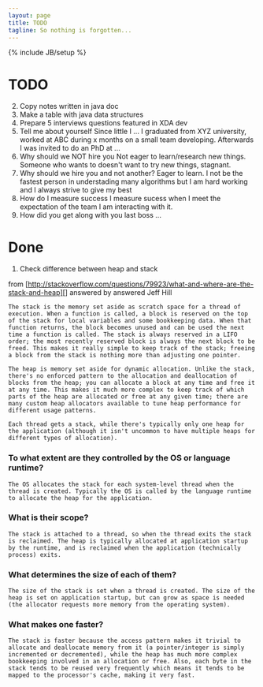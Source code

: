 ```yaml
---
layout: page
title: TODO
tagline: So nothing is forgotten...
---
```


{% include JB/setup %}

# TODO 

2. Copy notes written in java doc
3. Make a table with java data structures
4. Prepare 5 interviews questions featured in XDA dev
  1. Tell me about yourself
        Since little I ... I graduated from XYZ university, worked at ABC during x months on a small team developing. Afterwards I was invited to do an PhD at ...
  2. Why should we NOT hire you
        Not eager to learn/research new things. Someone who wants to doesn't want to try new things, stagnant.
  3. Why should we hire you and not another?
       Eager to learn. I not be the fastest person in understading many algorithms but I am hard working and I always strive to give my best 
  4. How do I measure success
        I measure sucess when I meet the expectation of the team I am interacting with it.
  5. How did you get along with you last boss
        ...

# Done

1. Check difference between heap and stack

from [http://stackoverflow.com/questions/79923/what-and-where-are-the-stack-and-heap][] answered by answered Jeff Hill

    The stack is the memory set aside as scratch space for a thread of execution. When a function is called, a block is reserved on the top of the stack for local variables and some bookkeeping data. When that function returns, the block becomes unused and can be used the next time a function is called. The stack is always reserved in a LIFO order; the most recently reserved block is always the next block to be freed. This makes it really simple to keep track of the stack; freeing a block from the stack is nothing more than adjusting one pointer.

    The heap is memory set aside for dynamic allocation. Unlike the stack, there's no enforced pattern to the allocation and deallocation of blocks from the heap; you can allocate a block at any time and free it at any time. This makes it much more complex to keep track of which parts of the heap are allocated or free at any given time; there are many custom heap allocators available to tune heap performance for different usage patterns.

    Each thread gets a stack, while there's typically only one heap for the application (although it isn't uncommon to have multiple heaps for different types of allocation).

### To what extent are they controlled by the OS or language runtime?

    The OS allocates the stack for each system-level thread when the thread is created. Typically the OS is called by the language runtime to allocate the heap for the application.

### What is their scope?

    The stack is attached to a thread, so when the thread exits the stack is reclaimed. The heap is typically allocated at application startup by the runtime, and is reclaimed when the application (technically process) exits.

### What determines the size of each of them?

    The size of the stack is set when a thread is created. The size of the heap is set on application startup, but can grow as space is needed (the allocator requests more memory from the operating system).

### What makes one faster?

    The stack is faster because the access pattern makes it trivial to allocate and deallocate memory from it (a pointer/integer is simply incremented or decremented), while the heap has much more complex bookkeeping involved in an allocation or free. Also, each byte in the stack tends to be reused very frequently which means it tends to be mapped to the processor's cache, making it very fast.
